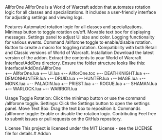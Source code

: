 AllforOne
AllforOne is a World of Warcraft addon that automates rotation logic for all classes and specializations. It includes a user-friendly interface for adjusting settings and viewing logs.

Features
Automated rotation logic for all classes and specializations.
Minimap button to toggle rotation on/off.
Movable text box for displaying messages.
Settings panel to adjust UI size and color.
Logging functionality for various events.
Command /allforone toggle to enable/disable rotation.
Button to create a macro for toggling rotation.
Compatibility with both Retail and Classic versions of World of Warcraft.
Installation
Download the latest version of the addon.
Extract the contents to your World of Warcraft Interface\AddOns directory.
Ensure the folder structure looks like this:
Interface\AddOns\AllforOne\
+-- AllforOne.lua
+-- UI.lua
+-- AllforOne.toc
+-- DEATHKNIGHT.lua
+-- DEMONHUNTER.lua
+-- DRUID.lua
+-- HUNTER.lua
+-- MAGE.lua
+-- MONK.lua
+-- PALADIN.lua
+-- PRIEST.lua
+-- ROGUE.lua
+-- SHAMAN.lua
+-- WARLOCK.lua
+-- WARRIOR.lua

Usage
Toggle Rotation: Click the minimap button or use the command /allforone toggle.
Settings: Click the  Settings  button to open the settings panel.
Move Text Box: Drag the text box to reposition it.
Commands
/allforone toggle: Enable or disable the rotation logic.
Contributing
Feel free to submit issues or pull requests on the GitHub repository.

License
This project is licensed under the MIT License - see the LICENSE file for details.# Addon
